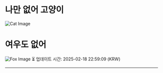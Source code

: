 
# 나만 없어 고양이

![Cat Image](https://cdn2.thecatapi.com/images/1e6.jpg)

# 여우도 없어
![Fox Image](https://randomfox.ca/images/55.jpg)
⏳ 업데이트 시간: 2025-02-18 22:59:09 (KRW)

---
